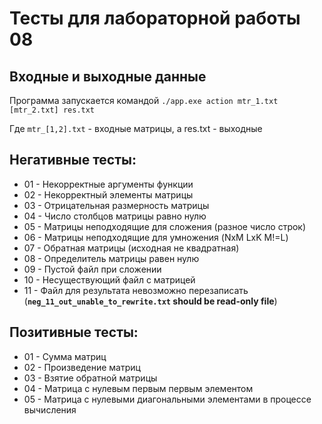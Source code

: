 # Тесты для лабораторной работы 08

## Входные и выходные данные

Программа запускается командой `./app.exe action mtr_1.txt [mtr_2.txt] res.txt`

Где `mtr_[1,2].txt` - входные матрицы, а res.txt - выходные

## Негативные тесты:

- 01 - Некорректные аргументы функции
- 02 - Некорректный элементы матрицы
- 03 - Отрицательная размерность матрицы
- 04 - Число столбцов матрицы равно нулю
- 05 - Матрицы неподходящие для сложения (разное число строк)
- 06 - Матрицы неподходящие для умножения (NxM LxK M!=L)
- 07 - Обратная матрицы (исходная не квадратная)
- 08 - Определитель матрицы равен нулю
- 09 - Пустой файл при сложении
- 10 - Несуществующий файл с матрицей
- 11 - Файл для результата невозможно перезаписать (**`neg_11_out_unable_to_rewrite.txt` should be read-only file**)

## Позитивные тесты:

- 01 - Сумма матриц
- 02 - Произведение матриц
- 03 - Взятие обратной матрицы
- 04 - Матрица с нулевым первым первым элементом
- 05 - Матрица с нулевыми диагональными элементами в процессе вычисления

